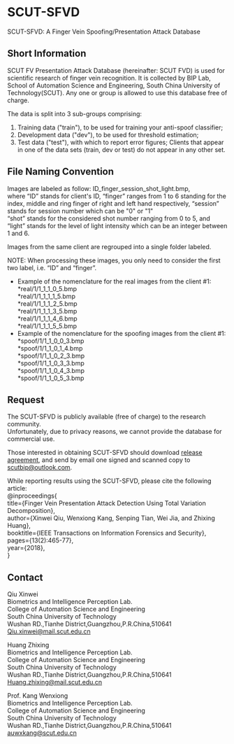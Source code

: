# SCUT-SFVD
SCUT-SFVD: A Finger Vein Spoofing/Presentation Attack Database

## Short Information
SCUT FV Presentation Attack Database (hereinafter: SCUT FVD) is used for scientific research of finger vein recognition. It is collected by BIP Lab, School of Automation Science and Engineering, South China University of Technology(SCUT). Any one or group is allowed to use this database free of charge.  


The data is split into 3 sub-groups comprising:
1. Training data ("train"), to be used for training your anti-spoof classifier;
2. Development data ("dev"), to be used for threshold estimation;
3. Test data ("test"), with which to report error figures;
Clients that appear in one of the data sets (train, dev or test) do not appear in any other set.


## File Naming Convention
Images are labeled as follow: ID_finger_session_shot_light.bmp,  
where “ID” stands for client's ID, 
“finger” ranges from 1 to 6 standing for the index, middle and ring finger of right and left hand respectively,
“session” stands for session number which can be "0" or "1"   
“shot” stands for the considered shot number ranging from 0 to 5,
and “light” stands for the level of light intensity which can be an integer between 1 and 6.  

Images from the same client are regrouped into a single folder labeled.

NOTE: When processing these images, you only need to consider the first two label, i.e. “ID” and “finger”. 

* Example of the nomenclature for the real images from the client #1:    
  *real/1/1_1_1_0_5.bmp    
  *real/1/1_1_1_1_5.bmp    
  *real/1/1_1_1_2_5.bmp   
  *real/1/1_1_1_3_5.bmp    
  *real/1/1_1_1_4_6.bmp   
  *real/1/1_1_1_5_5.bmp   
* Example of the nomenclature for the spoofing images from the client #1:   
  *spoof/1/1_1_0_0_3.bmp   
  *spoof/1/1_1_0_1_4.bmp   
  *spoof/1/1_1_0_2_3.bmp   
  *spoof/1/1_1_0_3_3.bmp   
  *spoof/1/1_1_0_4_3.bmp   
  *spoof/1/1_1_0_5_3.bmp   

## Request
The SCUT-SFVD is publicly available (free of charge) to the research community.  
Unfortunately, due to privacy reasons, we cannot provide the database for commercial use.

Those interested in obtaining SCUT-SFVD should download [release agreement](https://github.com/BIP-Lab/SCUT--SFVD/blob/master/SCUT%20FV%20Presentation%20Attack%20Database%20Release%20Agreement.pdf), and send by email one signed and scanned copy to scutbip@outlook.com.

While reporting results using the SCUT-SFVD, please cite the following article:  
@inproceedings{  
  title={Finger Vein Presentation Attack Detection Using Total Variation Decomposition},  
  author={Xinwei Qiu, Wenxiong Kang, Senping Tian, Wei Jia, and Zhixing Huang},  
  booktitle={IEEE Transactions on Information Forensics and Security},  
  pages={13(2):465-77},  
  year={2018},  
}

## Contact
Qiu Xinwei  
Biometrics and Intelligence Perception Lab.  
College of Automation Science and Engineering  
South China University of Technology  
Wushan RD.,Tianhe District,Guangzhou,P.R.China,510641  
Qiu.xinwei@mail.scut.edu.cn  

Huang Zhixing  
Biometrics and Intelligence Perception Lab.  
College of Automation Science and Engineering  
South China University of Technology  
Wushan RD.,Tianhe District,Guangzhou,P.R.China,510641  
Huang.zhixing@mail.scut.edu.cn  

Prof. Kang Wenxiong  
Biometrics and Intelligence Perception Lab.  
College of Automation Science and Engineering  
South China University of Technology  
Wushan RD.,Tianhe District,Guangzhou,P.R.China,510641  
auwxkang@scut.edu.cn
